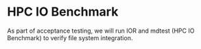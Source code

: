 # HPC IO Benchmark

As part of acceptance testing, we will run IOR and mdtest (HPC IO Benchmark) to verify file system integration.
